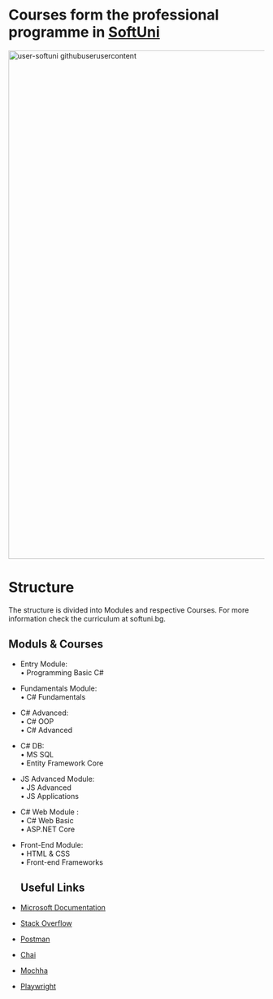 # Courses form the professional programme in [SoftUni](https://softuni.bg/trainings/courses)
<img width="1000" alt="user-softuni githubuserusercontent" src="https://user-images.githubusercontent.com/64635613/119897634-9c857d80-bf38-11eb-8248-2cc0068b5b12.png">

# Structure
The structure is divided into Modules and respective Courses. For more information check the curriculum at softuni.bg.

## Moduls & Courses
* Entry Module:  
  • Programming Basic C#
* Fundamentals Module:   
  • C# Fundamentals
* C# Advanced:  
  • C# OOP         
  • C# Advanced
* C# DB:  
  • MS SQL    
  • Entity Framework Core
* JS Advanced Module:    
  • JS Advanced                                                                                                                                                            
  • JS Applications
* C# Web Module :       
  • C# Web Basic        
  • ASP.NET Core      
* Front-End Module:   
  • HTML & CSS      
  • Front-end Frameworks
  
  ## Useful Links
 
 * <a href="https://learn.microsoft.com/en-us/docs/">Microsoft Documentation</a>
 * <a href="https://stackoverflow.com/">Stack Overflow</a>
 * <a href="https://www.postman.com/">Postman</a> 
 * <a href="https://www.chaijs.com/">Chai</a>
 * <a href="https://mochajs.org/">Mochha</a> 
 * <a href="https://playwright.dev/">Playwright</a>
